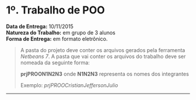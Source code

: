 1º. Trabalho de POO
===================



**Data de Entrega:** 10/11/2015  
**Natureza do Trabalho:** em grupo de 3 alunos  
**Forma de Entrega:** em formato eletrônico.  

> A pasta do projeto deve conter os arquivos gerados pela ferramenta *Netbeans 7*.
> A pasta que vai conter os arquivos do trabalho deve ser nomeada da seguinte forma:
> 
> **prjPROON1N2N3**
> onde **N1N2N3** representa os nomes dos integrantes
>
>Exemplo: *prjPROOCristianJeffersonJulio*

----------


